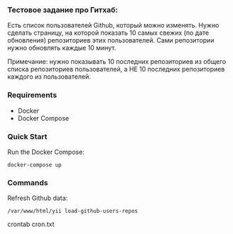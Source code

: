 ### Тестовое задание про Гитхаб:

Есть список пользователей Github, который можно изменять. Нужно сделать страницу, на которой показать 10 самых свежих (по дате обновления) репозиториев этих пользователей. Сами репозитории нужно обновлять каждые 10 минут.

Примечание: нужно показывать 10 последних репозиториев из общего списка репозиториев пользователей, а НЕ 10 последних репозиториев каждого из пользователей.

### Requirements

- Docker
- Docker Compose

### Quick Start

Run the Docker Compose:

`
docker-compose up
`

### Commands
Refresh Github data:

`/var/www/html/yii load-github-users-repos`

crontab cron.txt